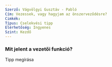 ```yaml
---
Szerző: Vágvölgyi Gusztáv - Pabló
Cím: Vezessek, vagy hagyjam az önszerveződésre?
Cimkék: 
Típus: Cselekvési tipp
Elérhetőség: Ingyenes
Szint: Kezdő
---
```

### Mit jelent a vezetői funkció? 

Tipp megírása
